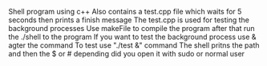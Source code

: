 Shell program using c++
Also contains a test.cpp file which waits for 5 seconds then prints a finish message
The test.cpp is used for testing the background processes 
Use makeFile to compile the program after that run the ./shell to the program
If you want to test the background process use & agter the command 
To test use "./test &" command 
The shell pritns the path and then the $ or # depending did you open it with sudo or normal user
